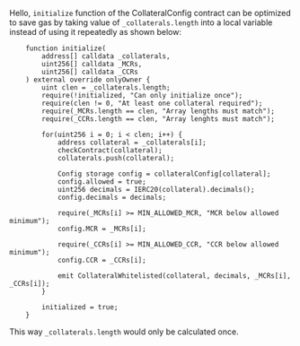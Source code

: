 Hello,
```initialize``` function of the CollateralConfig contract can be optimized to save gas by taking value of ```_collaterals.length``` into a local variable instead of using it repeatedly as shown below:
```
    function initialize(
        address[] calldata _collaterals,
        uint256[] calldata _MCRs,
        uint256[] calldata _CCRs
    ) external override onlyOwner {
        uint clen = _collaterals.length;
        require(!initialized, "Can only initialize once");
        require(clen != 0, "At least one collateral required");
        require(_MCRs.length == clen, "Array lengths must match");
        require(_CCRs.length == clen, "Array lenghts must match");
        
        for(uint256 i = 0; i < clen; i++) {
            address collateral = _collaterals[i];
            checkContract(collateral);
            collaterals.push(collateral);

            Config storage config = collateralConfig[collateral];
            config.allowed = true;
            uint256 decimals = IERC20(collateral).decimals();
            config.decimals = decimals;

            require(_MCRs[i] >= MIN_ALLOWED_MCR, "MCR below allowed minimum");
            config.MCR = _MCRs[i];

            require(_CCRs[i] >= MIN_ALLOWED_CCR, "CCR below allowed minimum");
            config.CCR = _CCRs[i];

            emit CollateralWhitelisted(collateral, decimals, _MCRs[i], _CCRs[i]);
        }

        initialized = true;
    }
```

This way ```_collaterals.length``` would only be calculated once.